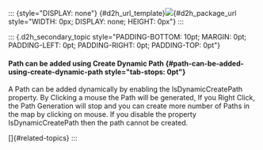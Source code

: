 ::: {style="DISPLAY: none"}
[](ms-xhelp:///?Id=d2h_url_template){#d2h_url_template}![](!package_url!){#d2h_package_url style="WIDTH: 0px; DISPLAY: none; HEIGHT: 0px"}
:::

::: {.d2h_secondary_topic style="PADDING-BOTTOM: 10pt; MARGIN: 0pt; PADDING-LEFT: 0pt; PADDING-RIGHT: 0pt; PADDING-TOP: 0pt"}
#### Path can be added using Create Dynamic Path {#path-can-be-added-using-create-dynamic-path style="tab-stops: 0pt"}

A Path can be added dynamically by enabling the IsDynamicCreatePath property. By Clicking a mouse the Path will be generated, If you Right Click, the Path Generation will stop and you can create more number of Paths in the map by clicking on mouse. If you disable the property IsDynamicCreatePath then the path cannot be created.

[]{#related-topics}
:::
